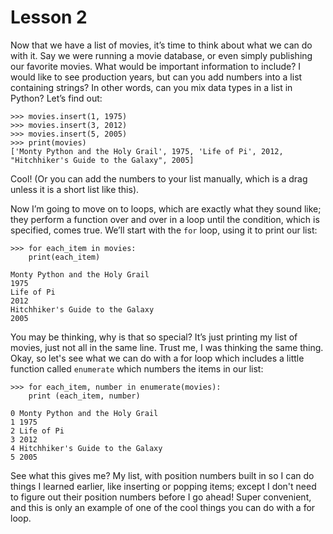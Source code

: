 # Lesson 2

Now that we have a list of movies, it’s time to think about what we can do with it. Say we were running a movie database, or even simply publishing our favorite movies. What would be important information to include? I would like to see production years, but can you add numbers into a list containing strings? In other words, can you mix data types in a list in Python? Let’s find out:

```
>>> movies.insert(1, 1975)
>>> movies.insert(3, 2012)
>>> movies.insert(5, 2005)
>>> print(movies)
['Monty Python and the Holy Grail', 1975, 'Life of Pi', 2012, "Hitchhiker's Guide to the Galaxy", 2005]
```
Cool! (Or you can add the numbers to your list manually, which is a drag unless it is a short list like this).

Now I’m going to move on to loops, which are exactly what they sound like; they perform a function over and over in a loop until the condition, which is specified, comes true. We’ll start with the `for` loop, using it to print our list:

```
>>> for each_item in movies:
	print(each_item)
	
Monty Python and the Holy Grail
1975
Life of Pi
2012
Hitchhiker's Guide to the Galaxy
2005
```
You may be thinking, why is that so special? It’s just printing my list of movies, just not all in the same line. Trust me, I was thinking the same thing. Okay, so let's see what we can do with a for loop which includes a little function called `enumerate` which numbers the items in our list:

```
>>> for each_item, number in enumerate(movies):
	print (each_item, number)

0 Monty Python and the Holy Grail
1 1975
2 Life of Pi
3 2012
4 Hitchhiker's Guide to the Galaxy
5 2005
```
See what this gives me? My list, with position numbers built in so I can do things I learned earlier, like inserting or popping items; except I don't need to figure out their position numbers before I go ahead! Super convenient, and this is only an example of one of the cool things you can do with a for loop.



